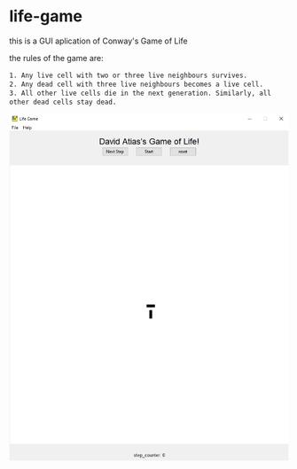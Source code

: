 # life-game



this is a GUI aplication of Conway's Game of Life

the rules of the game are:

    1. Any live cell with two or three live neighbours survives.
    2. Any dead cell with three live neighbours becomes a live cell.
    3. All other live cells die in the next generation. Similarly, all other dead cells stay dead.
    
<img src="game of life GUI.png" width ="700"  >
    
